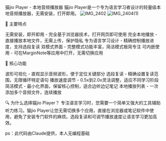 猫jio Player - 本地音频播放器
猫jio Player是一个专为语言学习者设计的轻量级本地音频播放器，无需安装，打开即用。
![IMG_2402](https://github.com/user-attachments/assets/d1864a58-9ae1-48b3-88aa-65354c780f92)
![IMG_2404(1)](https://github.com/user-attachments/assets/c3f060c9-5170-44cd-ae5b-6247ed1fa5d6)


🌟 主要特点

无需安装，即开即用 - 完全基于浏览器技术，打开网页即可使用
完全本地播放 - 直接播放本地文件，无需上传，保护隐私
专为语言学习设计 - 精确控制播放进度，支持选段复读
双模式界面 - 完整模式功能丰富，简洁模式极简专注
可内嵌使用 - 可在MarginNote等应用中打开，无需切换应用

💎 核心功能

波形可视化 - 直观显示音频波形，便于定位关键部分
选段复读 - 精确设置复读范围，无限循环特定语句
播放速度调节 - 0.5x到2.0x灵活调整，适应不同学习阶段
简洁模式 - 最小化界面，保留核心控制，适合边听边记笔记
本地播放列表 - 一次添加多个音频文件，连续播放

🔍 为什么选择猫jio Player？
专注语言学习时，您需要一个简单又强大的工具辅助听力练习。猫jio Player让您无需切换多个应用，直接在浏览器或笔记软件中使用，避免了安装专门软件的麻烦。选段复读和可调节播放速度让语言学习更加高效。

ps：此代码由Claude提供，本人无编程基础
